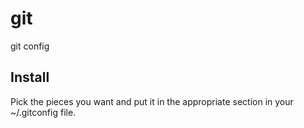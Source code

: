 # git
git config

## Install
Pick the pieces you want and put it in the appropriate section in your ~/.gitconfig file.
